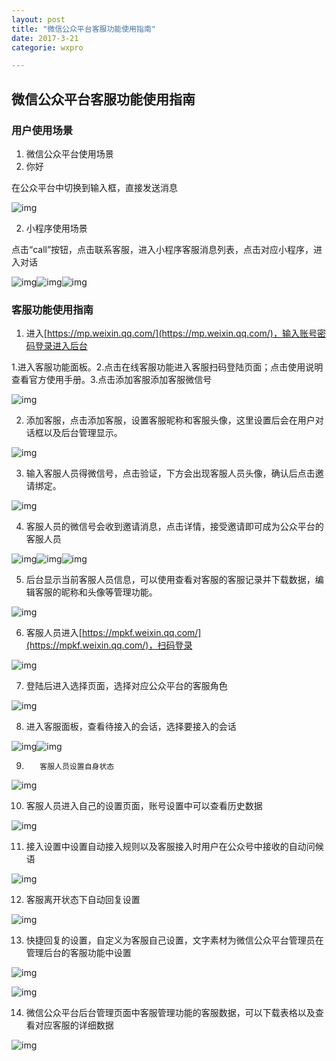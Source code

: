 ```yaml
---
layout: post
title: "微信公众平台客服功能使用指南"
date: 2017-3-21
categorie: wxpro

---
```


## 微信公众平台客服功能使用指南

###  用户使用场景

1. 微信公众平台使用场景
2. 你好

在公众平台中切换到输入框，直接发送消息

![img](http://wangyz.win/images/wxprocs/a4.jpg)

 

2. 小程序使用场景

点击“call”按钮，点击联系客服，进入小程序客服消息列表，点击对应小程序，进入对话

![img](http://wangyz.win/images/wxprocs/a5.jpg)![img](http://wangyz.win/images/wxprocs/a6.jpg)![img](http://wangyz.win/images/wxprocs/a7.jpg)

 

### 客服功能使用指南

1. 进入[https://mp.weixin.qq.com/](https://mp.weixin.qq.com/)，输入账号密码登录进入后台

1.进入客服功能面板。2.点击在线客服功能进入客服扫码登陆页面；点击使用说明查看官方使用手册。3.点击添加客服添加客服微信号

![img](http://wangyz.win/images/wxprocs/1.png)

 

2. 添加客服，点击添加客服，设置客服昵称和客服头像，这里设置后会在用户对话框以及后台管理显示。

![img](http://wangyz.win/images/wxprocs/2.png)

 

3. 输入客服人员得微信号，点击验证，下方会出现客服人员头像，确认后点击邀请绑定。

![img](http://wangyz.win/images/wxprocs/3.png)

 

4. 客服人员的微信号会收到邀请消息，点击详情，接受邀请即可成为公众平台的客服人员

![img](http://wangyz.win/images/wxprocs/a1.jpg)![img](http://wangyz.win/images/wxprocs/a2.jpg)![img](http://wangyz.win/images/wxprocs/a3.jpg)

 

5. 后台显示当前客服人员信息，可以使用查看对客服的客服记录并下载数据，编辑客服的昵称和头像等管理功能。

![img](http://wangyz.win/images/wxprocs/4.png)

 

6. 客服人员进入[https://mpkf.weixin.qq.com/](https://mpkf.weixin.qq.com/)，扫码登录

![img](http://wangyz.win/images/wxprocs/16.png)

 

7. 登陆后进入选择页面，选择对应公众平台的客服角色

![img](http://wangyz.win/images/wxprocs/6.png)

  

8. 进入客服面板，查看待接入的会话，选择要接入的会话

![img](http://wangyz.win/images/wxprocs/7.png)![img](http://wangyz.win/images/wxprocs/8.png)

 

9.        客服人员设置自身状态

![img](http://wangyz.win/images/wxprocs/9.png)

 

10.    客服人员进入自己的设置页面，账号设置中可以查看历史数据

![img](http://wangyz.win/images/wxprocs/10.png)

 

11.    接入设置中设置自动接入规则以及客服接入时用户在公众号中接收的自动问候语

![img](http://wangyz.win/images/wxprocs/11.png)

 

12.    客服离开状态下自动回复设置

![img](http://wangyz.win/images/wxprocs/12.png)

 

13.    快捷回复的设置，自定义为客服自己设置，文字素材为微信公众平台管理员在管理后台的客服功能中设置

![img](http://wangyz.win/images/wxprocs/13.png)

![img](http://wangyz.win/images/wxprocs/14.png)

 

14.    微信公众平台后台管理页面中客服管理功能的客服数据，可以下载表格以及查看对应客服的详细数据

![img](http://wangyz.win/images/wxprocs/15.png)